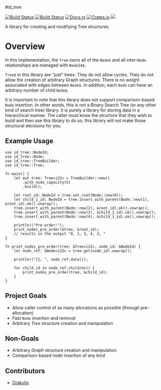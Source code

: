 #id_tree

[![Build Status](https://travis-ci.org/iwburns/id-tree.svg?branch=master)](https://travis-ci.org/iwburns/id-tree)
[![Build Status](https://ci.appveyor.com/project/iwburns/id-tree/branch/add-appveyor?svg=true)](https://ci.appveyor.com/project/iwburns/id-tree/branch/add-appveyor?svg=true)
[![Docs.rs](https://docs.rs/id_tree/badge.svg)](https://docs.rs/id_tree)
[![Crates.io](https://img.shields.io/crates/v/id_tree.svg)](https://crates.io/crates/id_tree)
[![](https://tokei.rs/b1/github/iwburns/id-tree)](https://github.com/iwburns/id-tree)

A library for creating and modifying Tree structures.

# Overview
In this implementation, the `Tree` owns all of the `Node`s and all inter-`Node` relationships are
managed with `NodeId`s.

`Tree`s in this library are "just" trees.  They do not allow cycles.  They do not allow
the creation of arbitrary Graph structures.  There is no weight associated with edges between
`Node`s.  In addition, each `Node` can have an arbitrary number of child `Node`s.

It is important to note that this library does not support comparison-based `Node` insertion.
In other words, this is not a Binary Search Tree (or any other kind of search tree) library.
It is purely a library for storing data in a hierarchical manner.  The caller must know the
structure that they wish to build and then use this library to do so;  this library will not
make those structural decisions for you.

## Example Usage
```
use id_tree::NodeId;
use id_tree::Node;
use id_tree::TreeBuilder;
use id_tree::Tree;

fn main() {
    let mut tree: Tree<i32> = TreeBuilder::new()
        .with_node_capacity(5)
        .build();

    let root_id: NodeId = tree.set_root(Node::new(0));
    let child_1_id: NodeId = tree.insert_with_parent(Node::new(1), &root_id).ok().unwrap();
    tree.insert_with_parent(Node::new(2), &root_id).ok().unwrap();
    tree.insert_with_parent(Node::new(3), &child_1_id).ok().unwrap();
    tree.insert_with_parent(Node::new(4), &child_1_id).ok().unwrap();

    println!("Pre-order:");
    print_nodes_pre_order(&tree, &root_id);
    // results in the output "0, 1, 3, 4, 2, "
}

fn print_nodes_pre_order(tree: &Tree<i32>, node_id: &NodeId) {
    let node_ref: &Node<i32> = tree.get(node_id).unwrap();

    println!("{}, ", node_ref.data());

    for child_id in node_ref.children() {
        print_nodes_pre_order(tree, &child_id);
    }
}
```

## Project Goals
* Allow caller control of as many allocations as possible (through pre-allocation)
* Fast `Node` insertion and removal
* Arbitrary _Tree_ structure creation and manipulation

## Non-Goals
* Arbitrary _Graph_ structure creation and manipulation
* Comparison-based node insertion of any kind

## Contributors
* [Drakulix](https://github.com/Drakulix)
